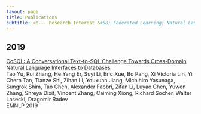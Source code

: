 ```yaml
---
layout: page
title: Publications
subtitle: <!--- Research Interest &#58; Federated Learning; Natural Language Processing -->
---
```


## 2019

[CoSQL: A Conversational Text-to-SQL Challenge Towards Cross-Domain Natural Language Interfaces to Databases](https://arxiv.org/abs/1909.05378)    
Tao Yu, Rui Zhang, He Yang Er, Suyi Li, Eric Xue, Bo Pang, Xi Victoria Lin, Yi Chern Tan, Tianze Shi, Zihan Li, Youxuan Jiang, Michihiro Yasunaga, Sungrok Shim, Tao Chen, Alexander Fabbri, Zifan Li, Luyao Chen, Yuwen Zhang, Shreya Dixit, Vincent Zhang, Caiming Xiong, Richard Socher, Walter Lasecki, Dragomir Radev   
EMNLP 2019
